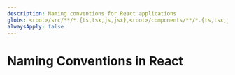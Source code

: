 ```yaml
---
description: Naming conventions for React applications
globs: <root>/src/**/*.{ts,tsx,js,jsx},<root>/components/**/*.{ts,tsx,js,jsx}
alwaysApply: false
---
```


# Naming Conventions in React

<!--
TODO: Add content for React naming conventions.
Follow unified schema guidelines.
-->
